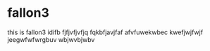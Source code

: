 # fallon3
this is fallon3
idifb
fjfjvfjvfjq
fqkbfjavjfaf
afvfuwekwbec
kwefjwjfwjf
jeegwfwfwrgbuv
wbjwvbjwbv
